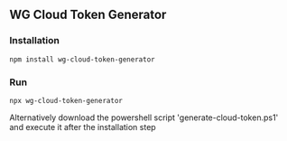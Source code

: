 ## WG Cloud Token Generator

### Installation
 
```npm install wg-cloud-token-generator```

### Run 

```npx wg-cloud-token-generator```


Alternatively download the powershell script 'generate-cloud-token.ps1' and execute it after the installation step